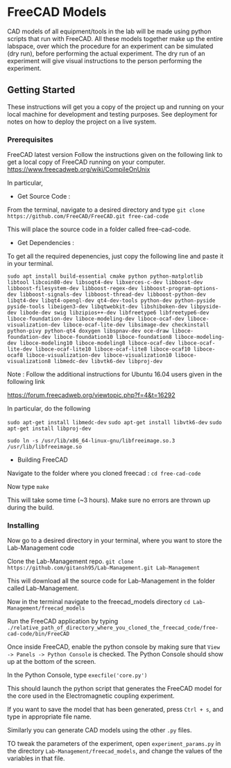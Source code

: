 # FreeCAD Models
CAD models of all equipment/tools in the lab will be made using python scripts that run with FreeCAD. All these models together make up the entire labspace, over which the procedure for an experiment can be simulated (dry run), before performing the actual experiment.
The dry run of an experiment will give visual instructions to the person performing the experiment.

## Getting Started

These instructions will get you a copy of the project up and running on your local machine for development and testing purposes. See deployment for notes on how to deploy the project on a live system.

### Prerequisites

FreeCAD latest version
Follow the instructions given on the following link to get a local copy of FreeCAD running on your computer.
https://www.freecadweb.org/wiki/CompileOnUnix

In particular,

- Get Source Code :

From the terminal, navigate to a desired directory and type
`git clone https://github.com/FreeCAD/FreeCAD.git free-cad-code`

This will place the source code in a folder called free-cad-code.

- Get Dependencies :

To get all the required depenencies, just copy the following line and paste it in your terminal.

`sudo apt install build-essential cmake python python-matplotlib libtool libcoin80-dev libsoqt4-dev libxerces-c-dev libboost-dev libboost-filesystem-dev libboost-regex-dev libboost-program-options-dev libboost-signals-dev libboost-thread-dev libboost-python-dev libqt4-dev libqt4-opengl-dev qt4-dev-tools python-dev python-pyside pyside-tools libeigen3-dev libqtwebkit-dev libshiboken-dev libpyside-dev libode-dev swig libzipios++-dev libfreetype6 libfreetype6-dev liboce-foundation-dev liboce-modeling-dev liboce-ocaf-dev liboce-visualization-dev liboce-ocaf-lite-dev libsimage-dev checkinstall python-pivy python-qt4 doxygen libspnav-dev oce-draw liboce-foundation-dev liboce-foundation10 liboce-foundation8 liboce-modeling-dev liboce-modeling10 liboce-modeling8 liboce-ocaf-dev liboce-ocaf-lite-dev liboce-ocaf-lite10 liboce-ocaf-lite8 liboce-ocaf10 liboce-ocaf8 liboce-visualization-dev liboce-visualization10 liboce-visualization8 libmedc-dev libvtk6-dev libproj-dev`

Note : Follow the additional instructions for Ubuntu 16.04 users given in the following link

https://forum.freecadweb.org/viewtopic.php?f=4&t=16292

In particular, do the following

`sudo apt-get install libmedc-dev`
`sudo apt-get install libvtk6-dev`
`sudo apt-get install libproj-dev`

`sudo ln -s /usr/lib/x86_64-linux-gnu/libfreeimage.so.3 /usr/lib/libfreeimage.so`

- Building FreeCAD

Navigate to the folder where you cloned freecad :
`cd free-cad-code`

Now type
`make`

This will take some time (~3 hours). Make sure no errors are thrown up during the build.

### Installing

Now go to a desired directory in your terminal, where you want to store the Lab-Management code

Clone the Lab-Management repo.
`git clone https://github.com/gitansh95/Lab-Management.git Lab-Management`

This will download all the source code for Lab-Management in the folder called Lab-Management.

Now in the terminal navigate to the freecad_models directory
`cd Lab-Management/freecad_models`

Run the FreeCAD application by typing
`./relative_path_of_directory_where_you_cloned_the_freecad_code/free-cad-code/bin/FreeCAD`

Once inside FreeCAD, enable the python console by making sure that `View -> Panels -> Python Console` is checked.
The Python Console should show up at the bottom of the screen.

In the Python Console, type
`execfile('core.py')`

This should launch the python script that generates the FreeCAD model for the core used in the Electromagnetic coupling experiment.

If you want to save the model that has been generated, press `Ctrl + s`, and type in appropriate file name.

Similarly you can generate CAD models using the other `.py` files.

TO tweak the parameters of the experiment, open `experiment_params.py` in the directory `Lab-Management/freecad_models`, and change the values of the variables in that file.
